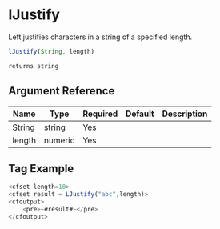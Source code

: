 # lJustify

 Left justifies characters in a string of a specified length.

```javascript
lJustify(String, length)
```

```javascript
returns string
```

## Argument Reference

| Name | Type | Required | Default | Description |
| --- | --- | --- | --- | --- |
| String | string | Yes |  |  |
| length | numeric | Yes |  |  |

## Tag Example

```javascript
<cfset length=10>
<cfset result = LJustify("abc",length)>
<cfoutput>
    <pre>~#result#~</pre>
</cfoutput>
```
